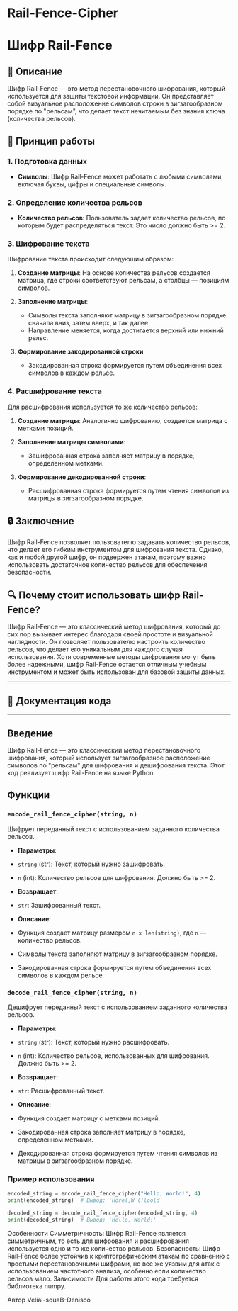 # Rail-Fence-Cipher

# Шифр Rail-Fence

## 📜 Описание

Шифр Rail-Fence — это метод перестановочного шифрования, который используется для защиты текстовой информации. Он представляет собой визуальное расположение символов строки в зигзагообразном порядке по "рельсам", что делает текст нечитаемым без знания ключа (количества рельсов).

## 🔑 Принцип работы

### 1. Подготовка данных

- **Символы**: Шифр Rail-Fence может работать с любыми символами, включая буквы, цифры и специальные символы.

### 2. Определение количества рельсов

- **Количество рельсов**: Пользователь задает количество рельсов, по которым будет распределяться текст. Это число должно быть >= 2.

### 3. Шифрование текста

Шифрование текста происходит следующим образом:

1. **Создание матрицы**: На основе количества рельсов создается матрица, где строки соответствуют рельсам, а столбцы — позициям символов.

2. **Заполнение матрицы**:
   - Символы текста заполняют матрицу в зигзагообразном порядке: сначала вниз, затем вверх, и так далее.
   - Направление меняется, когда достигается верхний или нижний рельс.

3. **Формирование закодированной строки**:
   - Закодированная строка формируется путем объединения всех символов в каждом рельсе.

### 4. Расшифрование текста

Для расшифрования используется то же количество рельсов:

1. **Создание матрицы**: Аналогично шифрованию, создается матрица с метками позиций.

2. **Заполнение матрицы символами**:
   - Зашифрованная строка заполняет матрицу в порядке, определенном метками.

3. **Формирование декодированной строки**:
   - Расшифрованная строка формируется путем чтения символов из матрицы в зигзагообразном порядке.

## 🔒 Заключение

Шифр Rail-Fence позволяет пользователю задавать количество рельсов, что делает его гибким инструментом для шифрования текста. Однако, как и любой другой шифр, он подвержен атакам, поэтому важно использовать достаточное количество рельсов для обеспечения безопасности.

## 🔍 Почему стоит использовать шифр Rail-Fence?

Шифр Rail-Fence — это классический метод шифрования, который до сих пор вызывает интерес благодаря своей простоте и визуальной наглядности. Он позволяет пользователю настроить количество рельсов, что делает его уникальным для каждого случая использования. Хотя современные методы шифрования могут быть более надежными, шифр Rail-Fence остается отличным учебным инструментом и может быть использован для базовой защиты данных.

---

## 📜 Документация кода

---

## Введение

Шифр Rail-Fence — это классический метод перестановочного шифрования, который использует зигзагообразное расположение символов по "рельсам" для шифрования и дешифрования текста. Этот код реализует шифр Rail-Fence на языке Python.

## Функции

### `encode_rail_fence_cipher(string, n)`

Шифрует переданный текст с использованием заданного количества рельсов.

- **Параметры**:
- `string` (str): Текст, который нужно зашифровать.
- `n` (int): Количество рельсов для шифрования. Должно быть >= 2.

- **Возвращает**:
- `str`: Зашифрованный текст.

- **Описание**:
- Функция создает матрицу размером `n x len(string)`, где `n` — количество рельсов.
- Символы текста заполняют матрицу в зигзагообразном порядке.
- Закодированная строка формируется путем объединения всех символов в каждом рельсе.

### `decode_rail_fence_cipher(string, n)`

Дешифрует переданный текст с использованием заданного количества рельсов.

- **Параметры**:
- `string` (str): Текст, который нужно расшифровать.
- `n` (int): Количество рельсов, использованных для шифрования. Должно быть >= 2.

- **Возвращает**:
- `str`: Расшифрованный текст.

- **Описание**:
- Функция создает матрицу с метками позиций.
- Закодированная строка заполняет матрицу в порядке, определенном метками.
- Декодированная строка формируется путем чтения символов из матрицы в зигзагообразном порядке.

### Пример использования

```python
encoded_string = encode_rail_fence_cipher("Hello, World!", 4)
print(encoded_string)  # Вывод: 'Horel,W l!loold'

decoded_string = decode_rail_fence_cipher(encoded_string, 4)
print(decoded_string)  # Вывод: 'Hello, World!'
```
Особенности
Симметричность: Шифр Rail-Fence является симметричным, то есть для шифрования и расшифрования используется одно и то же количество рельсов.
Безопасность: Шифр Rail-Fence более устойчив к криптографическим атакам по сравнению с простыми перестановочными шифрами, но все же уязвим для атак с использованием частотного анализа, особенно если количество рельсов мало.
Зависимости
Для работы этого кода требуется библиотека numpy.

Автор
Velial-squaB-Denisco
